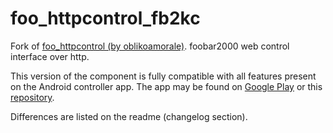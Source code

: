 # foo_httpcontrol_fb2kc
Fork of [foo_httpcontrol (by oblikoamorale)](https://bitbucket.org/oblikoamorale/foo_httpcontrol). foobar2000 web control interface over http.

This version of the component is fully compatible with all features present on the Android controller app. The app may be found on [Google Play](https://play.google.com/store/apps/details?id=com.cav.foobar2000controller) or this  [repository](https://github.com/regorxxx/foobar2000-assets/tree/main/foobar2000%20controller). 

Differences are listed on the readme (changelog section).
